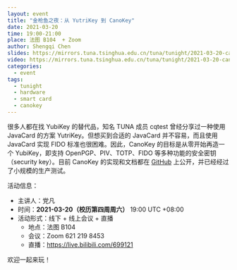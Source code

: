 ```yaml
---
layout: event
title: "金枪鱼之夜：从 YutriKey 到 CanoKey"
date: 2021-03-20
time: 19:00-21:00
place: 法图 B104  + Zoom
author: Shengqi Chen
slides: https://mirrors.tuna.tsinghua.edu.cn/tuna/tunight/2021-03-20-canokey/slides.pdf
video: https://mirrors.tuna.tsinghua.edu.cn/tuna/tunight/2021-03-20-canokey/video.mp4
categories:
  - event
tags:
  - tunight
  - hardware
  - smart card
  - canokey
---
```


很多人都在找 YubiKey 的替代品，知名 TUNA 成员 cqtest 曾经分享过一种使用 JavaCard 的方案 YutriKey。但想买到合适的 JavaCard 并不容易，而且使用 JavaCard 实现 FIDO 标准也很困难。因此，CanoKey 的目标是从零开始再造一个 YubiKey，即支持 OpenPGP、PIV、TOTP、FIDO 等多种功能的安全密钥（security key）。目前 CanoKey 的实现和文档都在 [GitHub](https://github.com/canokeys) 上公开，并已经经过了小规模的生产测试。

活动信息：

* 主讲人：党凡
* 时间：**2021-03-20（校历第四周周六）** 19:00 UTC +08:00
* 活动形式：线下 + 线上会议 + 直播
  * 地点：法图 B104
  * 会议：Zoom 621 219 8453
  * 直播：https://live.bilibili.com/699121

欢迎一起来玩！
